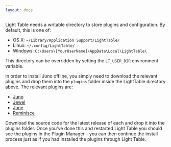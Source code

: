 ```yaml
---
layout: docs
---
```

Light Table needs a writable directory to store plugins and configuration. By default, this is one of:

* OS X: `~/Library/Application Support/LightTable/`
* Linux: `~/.config/LightTable/`
* Windows: `C:\Users\[YourUserName]\AppData\Local\LightTable\`

This directory can be overridden by setting the `LT_USER_DIR` environment variable.

In order to install Juno offline, you simply need to download the relevant plugins and drop them into the `plugins` folder inside the LightTable directory above. The relevant plugins are:

* [Juno](https://github.com/one-more-minute/Jupiter-LT/releases)
* [Jewel](https://github.com/one-more-minute/Jewel/releases)
* [June](https://github.com/one-more-minute/June-LT/releases)
* [Reminisce](https://github.com/one-more-minute/Reminisce/releases)

Download the source code for the latest release of each and drop it into the plugins folder. Once you've done this and restarted Light Table you should see the plugins in the Plugin Manager – you can then continue the install process just as if you had installed the plugins through Light Table.
